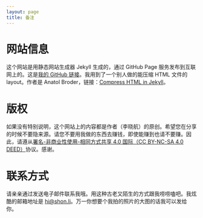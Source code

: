 ```yaml
---
layout: page
title: 备注
---
```

# 网站信息

这个网站是用静态网站生成器 Jekyll 生成的，通过 GitHub Page 服务发布到互联网上的。这是[我的 GitHub 链接](https://github.com/shon-li/shon-li.github.io/)。我用到了一个别人做的能压缩 HTML 文件的 layout。作者是 Anatol Broder，链接：[Compress HTML in Jekyll](https://jch.penibelst.de/)。

# 版权

如果没有特别说明，这个网站上的内容都是作者（李晓航）的原创。希望您在分享的时候不要隐来源。请您不要用我做的东西去赚钱，即使能赚到也请不要赚。因此，请遵从[署名-非商业性使用-相同方式共享 4.0 国际（CC BY-NC-SA 4.0 DEED）](https://creativecommons.org/licenses/by-nc-sa/4.0/deed.zh)协议。感谢。

# 联系方式

请亲亲通过发送电子邮件联系我哦。用这种古老又陌生的方式跟我唠唠嗑吧。我炫酷的邮箱地址是 hi@shon.li。万一你想要个我拍的照片的大图的话我可以发给你。
